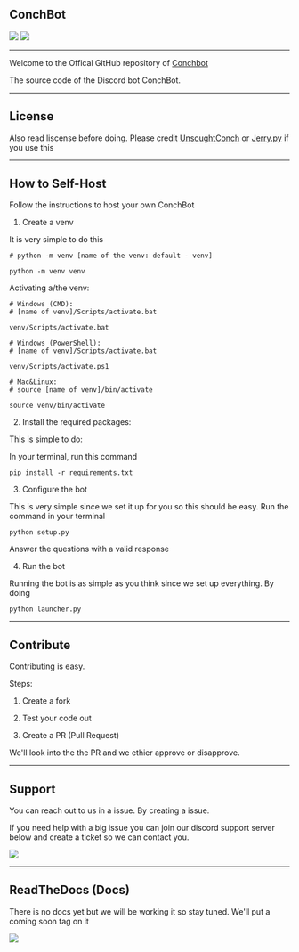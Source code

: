 ## ConchBot

[![](https://img.shields.io/badge/Discord-ConchBot%20Support-blue)](https://discord.gg/3vzm7gt9Jy) [![](https://img.shields.io/badge/Vote-ConchBot-blue)](https://top.gg/bot/733467297666170980)

---

Welcome to the Offical GitHub repository of [Conchbot](https://github.com/ConchDev/ConchBot/)

The source code of the Discord bot ConchBot.


---

## License

Also read liscense before doing. Please credit [UnsoughtConch](https://github.com/ConchDev) or [Jerry.py](https://github.com/Jerry-py) if you use this

---
## How to Self-Host
Follow the instructions to host your own ConchBot

1. Create a venv

It is very simple to do this

```
# python -m venv [name of the venv: default - venv]

python -m venv venv
```

Activating a/the venv:

```
# Windows (CMD):
# [name of venv]/Scripts/activate.bat

venv/Scripts/activate.bat
```

```
# Windows (PowerShell):
# [name of venv]/Scripts/activate.bat

venv/Scripts/activate.ps1
```


```
# Mac&Linux:
# source [name of venv]/bin/activate

source venv/bin/activate
```


2. Install the required packages:

This is simple to do:

In your terminal, run this command
```
pip install -r requirements.txt
```

3. Configure the bot

This is very simple since we set it up for you so this should be easy. Run the command in your terminal

```
python setup.py
```
Answer the questions with a valid response

4. Run the bot

Running the bot is as simple as you think since we set up everything. By doing

```
python launcher.py
```
---

## Contribute

Contributing is easy.

Steps:
1. Create a fork

2. Test your code out

3. Create a PR (Pull Request)

We'll look into the the PR and we ethier approve or disapprove.

---

## Support 

You can reach out to us in a issue. By creating a issue. 

If you need help with a big issue you can join our discord support server below and create a ticket so we can contact you.

[![](https://img.shields.io/badge/Discord-ConchBot%20Support-blue)]() 

---

## ReadTheDocs (Docs)

There is no docs yet but we will be working it so stay tuned. We'll put a coming soon tag on it

![](https://th.bing.com/th/id/R0e9a9adfa101cdd79c06b36f45629620?rik=DtpSjWwnbEjBng&riu=http%3a%2f%2fwichitaarts.com%2fwp-content%2fuploads%2f2017%2f03%2fshutterstock_285426443.jpg&ehk=Gd3LdnSFNaeYE6YXLcrc3HEaFvOJdNpJM9%2fHfYdnBIQ%3d&risl=&pid=ImgRaw)
